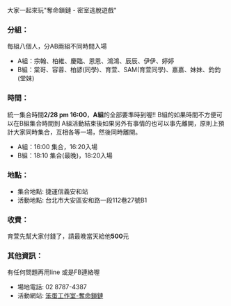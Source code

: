 大家一起來玩"奪命鎖鏈 - 密室逃脫遊戲"

### 分組：
每組八個人，分AB兩組不同時間入場
- A組：宗翰、柏維、慶臨、恩恩、鴻鴻、辰辰、伊伊、婷婷
- B組：棠哥、容蓉、柏諺(同學)、育萱、SAM(育萱同學)、嘉嘉、妹妹、鈞鈞(堂妹)

### 時間：
統一集合時間**2/28 pm 16:00**，**A組**的全部要準時到喔!! B組的如果時間不方便可以在B組集合時間到
A組活動結束後如果另外有事情的也可以事先離開，原則上預計大家同時集合，互相各等一場，然後同時離開。

- A組：16:00 集合，16:20入場
- B組：18:10 集合(最晚)，18:20入場

### 地點：
- 集合地點: 捷運信義安和站
- 活動地點: 台北市大安區安和路一段112巷27號B1


### 收費：
育萱先幫大家付錢了，請最晚當天給他**500**元

### 其他資訊：
有任何問題再用line 或是FB連絡喔
- 場地電話: 02 8787-4387
- 活動網站: [笨蛋工作室-奪命鎖鏈](http://stupidparticl3.wix.com/stupid#!breakfree/ch0l)
